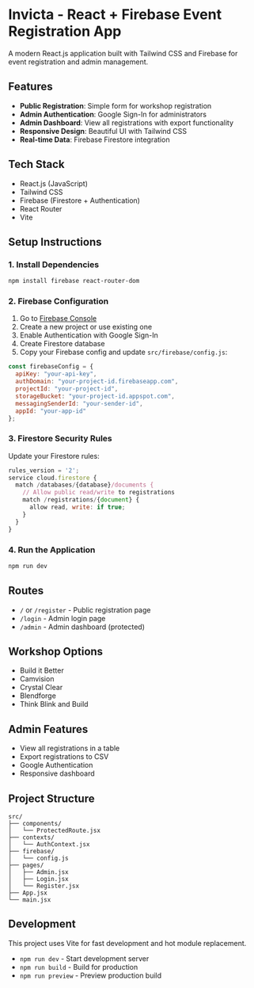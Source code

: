 # Invicta - React + Firebase Event Registration App

A modern React.js application built with Tailwind CSS and Firebase for event registration and admin management.

## Features

- **Public Registration**: Simple form for workshop registration
- **Admin Authentication**: Google Sign-In for administrators
- **Admin Dashboard**: View all registrations with export functionality
- **Responsive Design**: Beautiful UI with Tailwind CSS
- **Real-time Data**: Firebase Firestore integration

## Tech Stack

- React.js (JavaScript)
- Tailwind CSS
- Firebase (Firestore + Authentication)
- React Router
- Vite

## Setup Instructions

### 1. Install Dependencies

```bash
npm install firebase react-router-dom
```

### 2. Firebase Configuration

1. Go to [Firebase Console](https://console.firebase.google.com/)
2. Create a new project or use existing one
3. Enable Authentication with Google Sign-In
4. Create Firestore database
5. Copy your Firebase config and update `src/firebase/config.js`:

```javascript
const firebaseConfig = {
  apiKey: "your-api-key",
  authDomain: "your-project-id.firebaseapp.com",
  projectId: "your-project-id",
  storageBucket: "your-project-id.appspot.com",
  messagingSenderId: "your-sender-id",
  appId: "your-app-id"
};
```

### 3. Firestore Security Rules

Update your Firestore rules:

```javascript
rules_version = '2';
service cloud.firestore {
  match /databases/{database}/documents {
    // Allow public read/write to registrations
    match /registrations/{document} {
      allow read, write: if true;
    }
  }
}
```

### 4. Run the Application

```bash
npm run dev
```

## Routes

- `/` or `/register` - Public registration page
- `/login` - Admin login page
- `/admin` - Admin dashboard (protected)

## Workshop Options

- Build it Better
- Camvision
- Crystal Clear
- Blendforge
- Think Blink and Build

## Admin Features

- View all registrations in a table
- Export registrations to CSV
- Google Authentication
- Responsive dashboard

## Project Structure

```
src/
├── components/
│   └── ProtectedRoute.jsx
├── contexts/
│   └── AuthContext.jsx
├── firebase/
│   └── config.js
├── pages/
│   ├── Admin.jsx
│   ├── Login.jsx
│   └── Register.jsx
├── App.jsx
└── main.jsx
```

## Development

This project uses Vite for fast development and hot module replacement.

- `npm run dev` - Start development server
- `npm run build` - Build for production
- `npm run preview` - Preview production build
